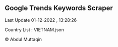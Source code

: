 

## Google Trends Keywords Scraper 
 
Last Update 01-12-2022 , 13:28:26

Country List :
VIETNAM.json



© Abdul Muttaqin 
